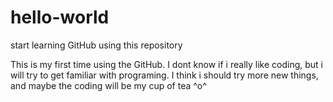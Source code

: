 # hello-world
start learning GitHub using this repository

This is my first time using the GitHub.
I dont know if i really like coding, but i will try to get familiar with programing.
I think i should try more new things, and maybe the coding will be my cup of tea ^o^
